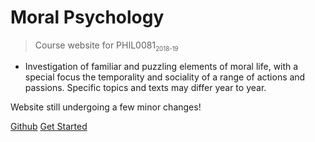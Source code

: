 # Moral Psychology

> Course website for PHIL0081<sub><small>2018-19</small></sub>


- Investigation of familiar and puzzling elements of moral life, with a special focus the temporality and sociality of a range of actions and passions. Specific topics and texts may differ year to year.


Website still undergoing a few minor changes!


[Github](https://github.com/DigitalPhi/MoralPsychology)
[Get Started](#welcome)

